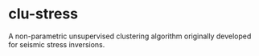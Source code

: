 # clu-stress
A non-parametric unsupervised clustering algorithm originally developed for seismic stress inversions.
